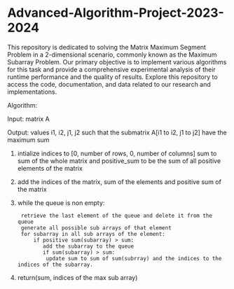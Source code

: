 # Advanced-Algorithm-Project-2023-2024
This repository is dedicated to solving the Matrix Maximum Segment Problem in a 2-dimensional scenario, commonly known as the Maximum Subarray Problem. Our primary objective is to implement various algorithms for this task and provide a comprehensive experimental analysis of their runtime performance and the quality of results. Explore this repository to access the code, documentation, and data related to our research and implementations.


Algorithm:

Input: matrix A

Output: values i1, i2, j1, j2 such that the submatrix A[i1 to i2, j1 to j2] have the maximum sum
    
1. intialize indices to [0, number of rows, 0, number of columns] sum to sum of the whole matrix and positive_sum to be the sum of all positive elements of the matrix
2. add the indices of the matrix, sum of the elements and positive sum of the matrix 
3. while the queue is non empty:

        retrieve the last element of the queue and delete it from the queue
        generate all possible sub arrays of that element
        for subarray in all sub arrays of the element:
            if positive sum(subarray) > sum:
               add the subarray to the queue
               if sum(subarray) > sum:
                update sum to sum of sum(subrray) and the indices to the indices of the subarray.
            
7. return(sum, indices of the max sub array)
